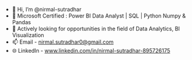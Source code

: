 - 👋 Hi, I’m @nirmal-sutradhar
- 👀 Microsoft Certified : Power BI Data Analyst | SQL | Python Numpy & Pandas
- 🌱 Actively looking for opportunities in the field of Data Analytics, BI Visualization
- 📫 Email - nirmal.sutradhar0@gmail.com
- 🌐 LinkedIn - www.linkedin.com/in/nirmal-sutradhar-895726175

<!---
nirmal-sutradhar/nirmal-sutradhar is a ✨ special ✨ repository because its `README.md` (this file) appears on your GitHub profile.
You can click the Preview link to take a look at your changes.
--->
